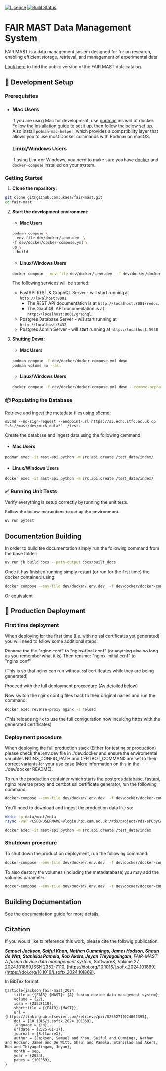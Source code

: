 [![License](https://img.shields.io/badge/license-MIT-blue)](https://opensource.org/license/MIT) [![Build Status](https://github.com/ukaea/fair-mast/actions/workflows/ci.yml/badge.svg)](https://github.com/ukaea/fair-mast/actions/workflows/ci.yml)

# FAIR MAST Data Management System

FAIR MAST is a data management system designed for fusion research, enabling efficient storage, retrieval, and management of experimental data.

[Look here](https://mastapp.site/) to find the public version of the FAIR MAST data catalog.

## 📌 Development Setup

### Prerequisites	

- ### Mac Users

	If you are using Mac for development, use [podman](https://podman.io/docs/installation) instead of docker. Follow the installation guide to set it up, then follow the below set up. Also install ``podman-mac-helper``, which provides a compatibility layer that allows you to use most Docker commands with Podman on macOS.

	### Linux/Windows Users

	If using Linux or Windows, you need to make sure you have [docker](https://www.docker.com/get-started/) and `docker-compose` installed on your system.

### Getting Started

1. **Clone the repository:**

```bash
git clone git@github.com:ukaea/fair-mast.git
cd fair-mast
```

2. **Start the development environment:**

	- #### Mac Users

	```bash
	podman compose \
	--env-file dev/docker/.env.dev  \
	-f dev/docker/docker-compose.yml \
	up \
	--build
	```

	- #### Linux/Windows Users

	```bash
	docker compose --env-file dev/docker/.env.dev  -f dev/docker/docker-compose.yml up --remove-orphans --build --force-recreate -d 
	```

	The following services will be started:

	- FastAPI REST & GraphQL Server - will start running at `http://localhost:8081`.
	  - The REST API documentation is at `http://localhost:8081/redoc`.
	  - The GraphQL API documentation is at `http://localhost:8081/graphql`.
	- Postgres Database Server - will start running at `http://localhost:5432`
	- Postgres Admin Server - will start running at `http://localhost:5050`

3. **Shutting Down:**

	- #### Mac Users

	```bash
	podman compose -f dev/docker/docker-compose.yml down   
	podman volume rm --all
	```

	- #### Linux/Windows Users

	```bash
	docker compose -f dev/docker/docker-compose.yml down --remove-orphans
	```

### 📦 Populating the Database

Retrieve and ingest the metadata files using [s5cmd](https://github.com/peak/s5cmd):

```
s5cmd --no-sign-request --endpoint-url https://s3.echo.stfc.ac.uk cp "s3://mast/dev/mock_data*" ./tests
```

Create the database and ingest data using the following command:

- #### Mac Users

```bash
podman exec -it mast-api python -m src.api.create /test_data/index/  
```

- #### Linux/Windows Users

```bash
docker exec -it mast-api python -m src.api.create /test_data/index/  
```

### ✅ Running Unit Tests

Verify everything is setup correctly by running the unit tests.

Follow the below instructions to set up the environment.

```bash
uv run pytest
```
## Documentation Building

In order to build the documentation simply run the following command from the base folder:

```bash
uv run jb build docs --path-output docs/built_docs
```

Once it has finished running simply restart (or run for the first time) the docker containers using:

```bash
docker compose --env-file dev/docker/.env.dev  -f dev/docker/docker-compose.yml up --remove-orphans --build --force-recreate -d
```

Or equivalent



## 🔧 Production Deployment

### First time deployment

When deploying for the first time (I.e. with no ssl certificates yet generated) you will need to follow some additional steps:

Rename the file "nginx.conf" to "nginx-final.conf" (or anything else so long as you remember what it is)
Then rename: "nginx-initial.conf" to "nginx.conf" 

(This is so that nginx can run without ssl certiifcates while they are being generated)

Proceed with the full deployment proceedure (As detailed below)

Now switch the nginx config files back to their original names and run the command:

```bash
docker exec reverse-proxy nginx -s reload
```

(This reloads nginx to use the full configuration now inculding https with the generated certificates)

### Deployment procedure

When deploying the full production stack (Either for testing or production) please check the .env.dev file in ./dev/docker and ensure the enviromental variables NGINX_CONFIG_PATH and CERTBOT_COMMAND are set to their correct varients for your use case (More information on this in the ./dev/docker README).


To run the production container which starts the postgres database, fastapi, nginx reverse proxy and certbot ssl certificate generator, run the following command:

```bash
docker-compose --env-file dev/docker/.env.dev  -f dev/docker/docker-compose.yml -f dev/docker/docker-compose-prod.yml up --build --force-recreate --remove-orphans -d
```

You'll need to download and ingest the production data like so:

```bash
mkdir -p data/mast/meta
rsync -vaP <CSD3-USERNAME>@login.hpc.cam.ac.uk:/rds/project/rds-sPGbyCAPsJI/archive/metadata data/
```

```bash
docker exec -it mast-api python -m src.api.create /test_data/index
```

### Shutdown procedure

To shut down the production deployment, run the following command:

```bash
docker-compose --env-file dev/docker/.env.dev  -f dev/docker/docker-compose.yml -f dev/docker/docker-compose-prod.yml down
```

To also destory the volumes (including the metadatabase) you may add the volumes parameter:

```bash
docker-compose --env-file dev/docker/.env.dev  -f dev/docker/docker-compose.yml -f dev/docker/docker-compose-prod.yml down --volumes
```

## Building Documentation

See the [documentation guide](./docs/README.md) for more details.


## Citation

If you would like to reference this work, please cite the followig publication.

***Samuel Jackson, Saiful Khan, Nathan Cummings, James Hodson, Shaun de Witt, Stanislas Pamela, Rob Akers, Jeyan Thiyagalingam***, _FAIR-MAST: A fusion device data management system_, SoftwareX, Volume 27, 2024,101869,ISSN 2352-7110, [https://doi.org/10.1016/j.softx.2024.101869](https://doi.org/10.1016/j.softx.2024.101869).

In BibTex format:
```
@article{jackson_fair-mast_2024,
	title = {{FAIR}-{MAST}: {A} fusion device data management system},
	volume = {27},
	issn = {23527110},
	shorttitle = {{FAIR}-{MAST}},
	url = {https://linkinghub.elsevier.com/retrieve/pii/S2352711024002395},
	doi = {10.1016/j.softx.2024.101869},
	language = {en},
	urldate = {2025-01-17},
	journal = {SoftwareX},
	author = {Jackson, Samuel and Khan, Saiful and Cummings, Nathan and Hodson, James and De Witt, Shaun and Pamela, Stanislas and Akers, Rob and Thiyagalingam, Jeyan},
	month = sep,
	year = {2024},
	pages = {101869},
}
```
